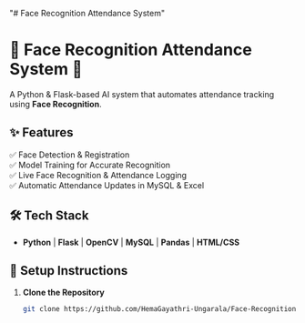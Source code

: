 "# Face Recognition Attendance System" 

# 🎯 Face Recognition Attendance System 🚀

A Python & Flask-based AI system that automates attendance tracking using **Face Recognition**.

## ✨ Features
✅ Face Detection & Registration  
✅ Model Training for Accurate Recognition  
✅ Live Face Recognition & Attendance Logging  
✅ Automatic Attendance Updates in MySQL & Excel  

## 🛠️ Tech Stack
- **Python** | **Flask** | **OpenCV** | **MySQL** | **Pandas** | **HTML/CSS**

## 📂 Setup Instructions
1. **Clone the Repository**
   ```bash
   git clone https://github.com/HemaGayathri-Ungarala/Face-Recognition-Attendance.git

